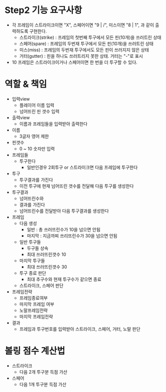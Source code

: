 # Step2 기능 요구사항

- 각 프레임이 스트라이크이면 "X", 스페어이면 "9 | /", 미스이면 "8 | 1", 과 같이 출력하도록 구현한다.
  - 스트라이크(strike) : 프레임의 첫번째 투구에서 모든 핀(10개)을 쓰러트린 상태
  - 스페어(spare) : 프레임의 두번재 투구에서 모든 핀(10개)을 쓰러트린 상태
  - 미스(miss) : 프레임의 두번재 투구에서도 모든 핀이 쓰러지지 않은 상태
  - 거터(gutter) : 핀을 하나도 쓰러트리지 못한 상태. 거터는 "-"로 표시
- 10 프레임은 스트라이크이거나 스페어이면 한 번을 더 투구할 수 있다.

# 역할 & 책임

- 입력view
    - 플레이어 이름 입력
    - 넘어뜨린 핀 갯수 입력
- 출력view
    - 이름과 프레임들을 입력받아 출력한다
- 이름
    - 3글자 영어 제한
- 핀갯수
    - 0 ~ 10 숫자만 입력
- 프레임들
    - 투구한다
        - 일반인경우 2회투구 or 스트라이크면 다음 프레임에 투구한다
- 투구
    - 투구결과를 가진다
    - 이전 투구에 현재 넘어뜨린 갯수를 전달해 다음 투구를 생성한다
- 투구결과
    - 넘어뜨린수와
    - 결과를 가진다
    - 넘어뜨린수를 전달받아 다음 투구결과를 생성한다
- 프레임
    - 다음 생성
        - 일반 : 총 쓰러뜨린수가 10을 넘으면 안됨
        - 마지막 : 지금까찌 쓰리뜨린수가 30을 넘으면 안됨
    - 일반 투구들
        - 두구들 상속
        - 최대 쓰러뜨린갯수 10
    - 마지막 투구들
        - 최대 쓰러뜨린갯수 30
    - 투구 종료 판단
        - 최대 추구수와 현재 투구수가 같으면 종료
    - 스트라이크, 스페어 판단
- 프레임전략
    - 프레임종료여부
    - 마지막 프레임 여부
    - 노말프레임전략
    - 마지막 프레임전략
- 결과
    - 프레임과 투구번호를 입력받아 스트라이크, 스페어, 거터, 노말 판단

# 볼링 점수 계산법

- 스트라이크
    - 다음 2개 투구분 득점 가산
- 스페어
    - 다음 1개 투구분 득점 가산

